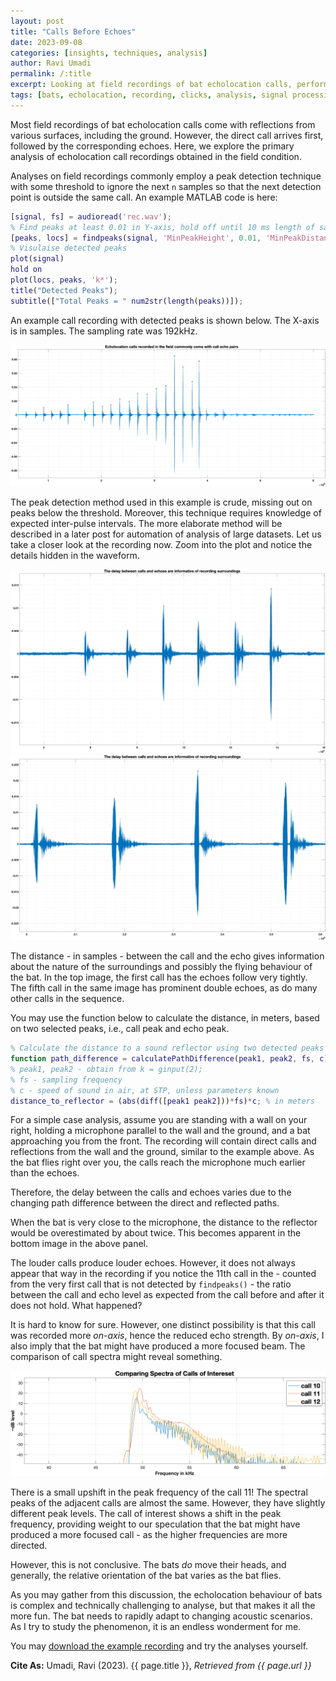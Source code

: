 ```yaml
---
layout: post
title: "Calls Before Echoes"
date: 2023-09-08
categories: [insights, techniques, analysis]
author: Ravi Umadi
permalink: /:title
excerpt: Looking at field recordings of bat echolocation calls, perform some basic analysis of and understand the effect of surroundings on the call-echo relationship as commonly encountered 
tags: [bats, echolocation, recording, clicks, analysis, signal processing]
---
```

Most field recordings of bat echolocation calls come with reflections from various surfaces, including the ground. However,  the direct call arrives first, followed by the corresponding echoes. Here, we explore the primary analysis of echolocation call recordings obtained in the field condition.

Analyses on field recordings commonly employ a peak detection technique with some threshold to ignore the next `n` samples so that the next detection point is outside the same call. An example MATLAB code is here:

~~~ matlab
[signal, fs] = audioread('rec.wav');
% Find peaks at least 0.01 in Y-axis, hold off until 10 ms length of samples until finding the next peak
[peaks, locs] = findpeaks(signal, 'MinPeakHeight', 0.01, 'MinPeakDistance', 0.01*fs);
% Visulaise detected peaks
plot(signal)
hold on
plot(locs, peaks, 'k*');
title("Detected Peaks");
subtitle(["Total Peaks = " num2str(length(peaks))]);
~~~

An example call recording with detected peaks is shown below. The X-axis is in samples. The sampling rate was 192kHz.

![Bat Calls with Peaks Detected](/images/batcallsPeaks.png)

The peak detection method used in this example is crude, missing out on peaks below the threshold. Moreover, this technique requires knowledge of expected inter-pulse intervals. The more elaborate method will be described in a later post for automation of analysis of large datasets.
Let us take a closer look at the recording now. Zoom into the plot and notice the details hidden in the waveform.

![Call-echo pairs in echolocation call recordings](/images/batcallsZoomIn2.png)
![Call-echo pairs in echolocation call recordings](/images/batcallsZoomIn.png)

The distance - in samples - between the call and the echo gives information about the nature of the surroundings and possibly the flying behaviour of the bat. In the top image, the first call has the echoes follow very tightly. The fifth call in the same image has prominent double echoes, as do many other calls in the sequence.

You may use the function below to calculate the distance, in meters, based on two selected peaks, i.e., call peak and echo peak.
~~~ matlab
% Calculate the distance to a sound reflector using two detected peaks in a sound signal.
function path_difference = calculatePathDifference(peak1, peak2, fs, c)
% peak1, peak2 - obtain from k = ginput(2);
% fs - sampling frequency
% c - speed of sound in air, at STP, unless parameters known
distance_to_reflector = (abs(diff([peak1 peak2]))*fs)*c; % in meters
~~~

For a simple case analysis, assume you are standing with a wall on your right, holding a microphone parallel to the wall and the ground, and a bat approaching you from the front. The recording will contain direct calls and reflections from the wall and the ground, similar to the example above. As the bat flies right over you, the calls reach the microphone much earlier than the echoes. 

Therefore, the delay between the calls and echoes varies due to the changing path difference between the direct and reflected paths. 

When the bat is very close to the microphone, the distance to the reflector would be overestimated by about twice. This becomes apparent in the bottom image in the above panel. 

The louder calls produce louder echoes. However, it does not always appear that way in the recording if you notice the 11th call in the - counted from the very first call that is not detected by `findpeaks()` - the ratio between the call and echo level as expected from the call before and after it does not hold. What happened?

It is hard to know for sure. However, one distinct possibility is that this call was recorded more _on-axis_, hence the reduced echo strength. By _on-axis_, I also imply that the bat might have produced a more focused beam. The comparison of call spectra might reveal something.

![Comparing Call Spectra](/images/batcallsSpectrumComparision.png)

There is a small upshift in the peak frequency of the call 11! The spectral peaks of the adjacent calls are almost the same. However, they have slightly different peak levels. The call of interest shows a shift in the peak frequency, providing weight to our speculation that the bat might have produced a more focused call - as the higher frequencies are more directed.

However, this is not conclusive. The bats _do_ move their heads, and generally, the relative orientation of the bat varies as the bat flies. 

As you may gather from this discussion, the echolocation behaviour of bats is complex and technically challenging to analyse, but that makes it all the more fun. The bat needs to rapidly adapt to changing acoustic scenarios. As I try to study the phenomenon, it is an endless wonderment for me.

You may [download the example recording](/assets/audio/BatCallSeq_PostCallsBeforeEchoes.wav) and try the analyses yourself.



**Cite As:**  Umadi, Ravi (2023). {{ page.title }},  _Retrieved from {{ page.url }}_


















